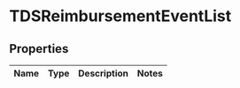 # TDSReimbursementEventList

## Properties
Name | Type | Description | Notes
------------ | ------------- | ------------- | -------------
